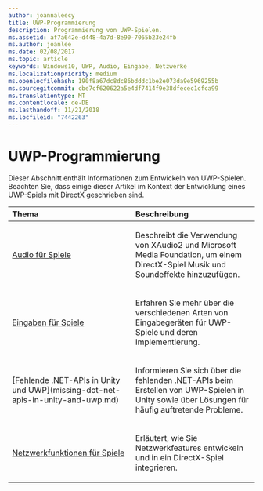 ```yaml
---
author: joannaleecy
title: UWP-Programmierung
description: Programmierung von UWP-Spielen.
ms.assetid: af7a642e-d448-4a7d-8e90-7065b23e24fb
ms.author: joanlee
ms.date: 02/08/2017
ms.topic: article
keywords: Windows10, UWP, Audio, Eingabe, Netzwerke
ms.localizationpriority: medium
ms.openlocfilehash: 190f8a67dc8dc86bdddc1be2e073da9e5969255b
ms.sourcegitcommit: cbe7cf620622a5e4df7414f9e38dfecec1cfca99
ms.translationtype: MT
ms.contentlocale: de-DE
ms.lasthandoff: 11/21/2018
ms.locfileid: "7442263"
---
```

# <a name="uwp-programming"></a>UWP-Programmierung

Dieser Abschnitt enthält Informationen zum Entwickeln von UWP-Spielen. Beachten Sie, dass einige dieser Artikel im Kontext der Entwicklung eines UWP-Spiels mit DirectX geschrieben sind.


<table>
<colgroup>
<col width="50%" />
<col width="50%" />
</colgroup>
<thead>
<tr class="header">
<th align="left">Thema</th>
<th align="left">Beschreibung</th>
</tr>
</thead>
<tbody>
<tr class="odd">
<td align="left"><p><a href="working-with-audio-in-your-directx-game.md">Audio für Spiele</a></p></td>
<td align="left"><p>Beschreibt die Verwendung von XAudio2 und Microsoft Media Foundation, um einem DirectX-Spiel Musik und Soundeffekte hinzuzufügen.</p></td>
</tr>
<tr class="even">
<td align="left"><p><a href="input-for-games.md">Eingaben für Spiele</a></p></td>
<td align="left"><p>Erfahren Sie mehr über die verschiedenen Arten von Eingabegeräten für UWP-Spiele und deren Implementierung.</p></td>
</tr>
<tr class="odd">
    <td align="left">
        <p>[Fehlende .NET-APIs in Unity und UWP](missing-dot-net-apis-in-unity-and-uwp.md)</p>
    </td>
    <td align="left">
        <p>Informieren Sie sich über die fehlenden .NET-APIs beim Erstellen von UWP-Spielen in Unity sowie über Lösungen für häufig auftretende Probleme.</p>
    </td>
</tr>
<tr class="even">
<td align="left"><p><a href="work-with-networking-in-your-directx-game.md">Netzwerkfunktionen für Spiele</a></p></td>
<td align="left"><p>Erläutert, wie Sie Netzwerkfeatures entwickeln und in ein DirectX-Spiel integrieren.</p></td>
</tr>
</tbody>
</table>
 

 

 




